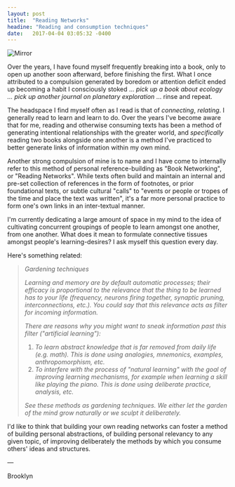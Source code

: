 ```yaml
---
layout: post
title:  "Reading Networks"
headine: "Reading and consumption techniques"
date:   2017-04-04 03:05:32 -0400
---
```


![Mirror](https://d2w9rnfcy7mm78.cloudfront.net/941161/original_2ef7bcdf8eca5bd4d238fd2ddc4381e9.png)

Over the years, I have found myself frequently breaking into a book, only to open up another soon afterward, before finishing the first. What I once attributed to a compulsion generated by boredom or attention deficit ended up becoming a habit I consciously stoked ... _pick up a book about ecology ... pick up another journal on planetary exploration_ ... rinse and repeat.

The headspace I find myself often as I read is that of _connecting_, _relating_. I generally read to learn and learn to do. Over the years I've become aware that for me, reading and otherwise consuming texts has been a method of generating intentional relationships with the greater world, and _specifically_ reading two books alongside one another is a method I've practiced to better generate links of information within my own mind.

Another strong compulsion of mine is to name and I have come to internally refer to this method of personal reference-building as "Book Networking", or "Reading Networks". While texts often build and maintain an internal and pre-set collection of references in the form of footnotes, or prior foundational texts, or subtle cultural "calls" to "events or people or tropes of the time and place the text was written", it's a far more personal practice to form one's own links in an inter-textual manner.

I'm currently dedicating a large amount of space in my mind to the idea of cultivating concurrent groupings of people to learn amongst one another, from one another. What does it mean to formulate connective tissues amongst people's learning-desires? I ask myself this question every day.

Here's something related:

> _Gardening techniques_
>
> _Learning and memory are by default automatic processes; their efficacy is proportional to the relevance that the thing to be learned has to your life (frequency, neurons firing together, synaptic pruning, interconnections, etc.). You could say that this relevance acts as filter for incoming information._
>
> _There are reasons why you might want to sneak information past this filter ("artificial learning"):_
>
> 1. _To learn abstract knowledge that is far removed from daily life (e.g. math). This is done using analogies, mnemonics, examples, anthropomorphism, etc._
> 2. _To interfere with the process of "natural learning" with the goal of improving learning mechanisms, for example when learning a skill like playing the piano. This is done using deliberate practice, analysis, etc._
>
> _See these methods as gardening techniques. We either let the garden of the mind grow naturally or we sculpt it deliberately._

I'd like to think that building your own reading networks can foster a method of building personal abstractions, of building personal relevancy to any given topic, of improving deliberately the methods by which you consume others' ideas and structures.

—

Brooklyn
